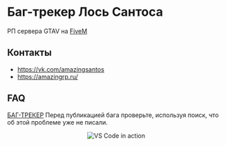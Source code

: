 # Баг-трекер Лось Сантоса
РП сервера GTAV на [FiveM](https://fivem.net/)

## Контакты
* https://vk.com/amazingsantos
* https://amazingrp.ru/

## FAQ
[БАГ-ТРЕКЕР](https://github.com/SnaiCrys/BUG-TRACKER/issues)
Перед публикацией бага проверьте, используя поиск, что об этой проблеме уже не писали.

<p align="center">
  <img alt="VS Code in action" src="https://i.imgur.com/xgD6L43.gif">
</p>
